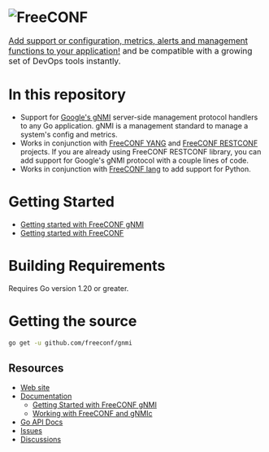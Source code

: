 # ![FreeCONF](https://s3.amazonaws.com/freeconf-static/freeconf-no-wrench.svg)

<font size="3">[Add support or configuration, metrics, alerts and management functions to your application!](https://freeconf.org) and be compatible with a growing set of DevOps tools instantly.</font>


# In this repository

* Support for [Google's gNMI](https://www.openconfig.net/docs/) server-side management protocol handlers to any Go application. gNMI is a management standard to manage a system's config and metrics.
* Works in conjunction with [FreeCONF YANG](https://github.com/freeconf/yang) and [FreeCONF RESTCONF](https://github.com/freeconf/yang) projects. If you are already using FreeCONF RESTCONF library, you can add support for Google's gNMI protocol with a couple lines of code.
* Works in conjunction with [FreeCONF lang](https://github.com/freeconf/yang) to add support for Python.

# Getting Started

* [Getting started with FreeCONF gNMI](https://freeconf.org/docs/examples/gnmi-server/)
* [Getting started with FreeCONF](https://freeconf.org/docs/gettingstarted/)

# Building Requirements

Requires Go version 1.20 or greater.

# Getting the source

```bash
go get -u github.com/freeconf/gnmi
```

## Resources
* [Web site](https://freeconf.org)
* [Documentation](https://freeconf.org/docs)
  * [Getting Started with FreeCONF gNMI](https://freeconf.org/docs/examples/gnmi-server/)
  * [Working with FreeCONF and gNMIc](https://freeconf.org/docs/examples/openconfig-gnmic/)
* [Go API Docs](https://pkg.go.dev/github.com/freeconf/gnmi)
* [Issues](https://github.com/freeconf/gnmi/issues)
* [Discussions](https://github.com/freeconf/restconf/discussions)

